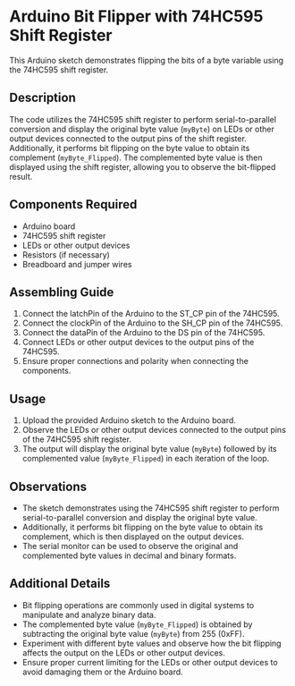 # Arduino Bit Flipper with 74HC595 Shift Register

This Arduino sketch demonstrates flipping the bits of a byte variable using the 74HC595 shift register.

## Description

The code utilizes the 74HC595 shift register to perform serial-to-parallel conversion and display the original byte value (`myByte`) on LEDs or other output devices connected to the output pins of the shift register. Additionally, it performs bit flipping on the byte value to obtain its complement (`myByte_Flipped`). The complemented byte value is then displayed using the shift register, allowing you to observe the bit-flipped result.

## Components Required

- Arduino board
- 74HC595 shift register
- LEDs or other output devices
- Resistors (if necessary)
- Breadboard and jumper wires

## Assembling Guide

1. Connect the latchPin of the Arduino to the ST_CP pin of the 74HC595.
2. Connect the clockPin of the Arduino to the SH_CP pin of the 74HC595.
3. Connect the dataPin of the Arduino to the DS pin of the 74HC595.
4. Connect LEDs or other output devices to the output pins of the 74HC595.
5. Ensure proper connections and polarity when connecting the components.

## Usage

1. Upload the provided Arduino sketch to the Arduino board.
2. Observe the LEDs or other output devices connected to the output pins of the 74HC595 shift register.
3. The output will display the original byte value (`myByte`) followed by its complemented value (`myByte_Flipped`) in each iteration of the loop.

## Observations

- The sketch demonstrates using the 74HC595 shift register to perform serial-to-parallel conversion and display the original byte value.
- Additionally, it performs bit flipping on the byte value to obtain its complement, which is then displayed on the output devices.
- The serial monitor can be used to observe the original and complemented byte values in decimal and binary formats.

## Additional Details

- Bit flipping operations are commonly used in digital systems to manipulate and analyze binary data.
- The complemented byte value (`myByte_Flipped`) is obtained by subtracting the original byte value (`myByte`) from 255 (0xFF).
- Experiment with different byte values and observe how the bit flipping affects the output on the LEDs or other output devices.
- Ensure proper current limiting for the LEDs or other output devices to avoid damaging them or the Arduino board.
